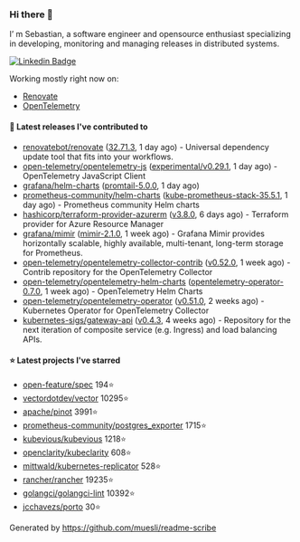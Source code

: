 ### Hi there 👋

I’ m Sebastian, a software engineer and opensource enthusiast specializing in developing, monitoring and managing releases in distributed systems.

[![Linkedin Badge](https://img.shields.io/badge/-LinkedIn-blue?style=flat&logo=Linkedin&logoColor=white&link=https://www.linkedin.com/in/sebastian-poxhofer/)](https://www.linkedin.com/in/sebastian-poxhofer/)

Working mostly right now on:
- [Renovate](https://github.com/renovatebot/renovate)
- [OpenTelemetry](https://github.com/open-telemetry)



#### 🚀 Latest releases I've contributed to

- [renovatebot/renovate](https://github.com/renovatebot/renovate) ([32.71.3](https://github.com/renovatebot/renovate/releases/tag/32.71.3), 1 day ago) - Universal dependency update tool that fits into your workflows.
- [open-telemetry/opentelemetry-js](https://github.com/open-telemetry/opentelemetry-js) ([experimental/v0.29.1](https://github.com/open-telemetry/opentelemetry-js/releases/tag/experimental%2Fv0.29.1), 1 day ago) - OpenTelemetry JavaScript Client
- [grafana/helm-charts](https://github.com/grafana/helm-charts) ([promtail-5.0.0](https://github.com/grafana/helm-charts/releases/tag/promtail-5.0.0), 1 day ago)
- [prometheus-community/helm-charts](https://github.com/prometheus-community/helm-charts) ([kube-prometheus-stack-35.5.1](https://github.com/prometheus-community/helm-charts/releases/tag/kube-prometheus-stack-35.5.1), 1 day ago) - Prometheus community Helm charts
- [hashicorp/terraform-provider-azurerm](https://github.com/hashicorp/terraform-provider-azurerm) ([v3.8.0](https://github.com/hashicorp/terraform-provider-azurerm/releases/tag/v3.8.0), 6 days ago) - Terraform provider for Azure Resource Manager
- [grafana/mimir](https://github.com/grafana/mimir) ([mimir-2.1.0](https://github.com/grafana/mimir/releases/tag/mimir-2.1.0), 1 week ago) - Grafana Mimir provides horizontally scalable, highly available, multi-tenant, long-term storage for Prometheus.
- [open-telemetry/opentelemetry-collector-contrib](https://github.com/open-telemetry/opentelemetry-collector-contrib) ([v0.52.0](https://github.com/open-telemetry/opentelemetry-collector-contrib/releases/tag/v0.52.0), 1 week ago) - Contrib repository for the OpenTelemetry Collector
- [open-telemetry/opentelemetry-helm-charts](https://github.com/open-telemetry/opentelemetry-helm-charts) ([opentelemetry-operator-0.7.0](https://github.com/open-telemetry/opentelemetry-helm-charts/releases/tag/opentelemetry-operator-0.7.0), 1 week ago) - OpenTelemetry Helm Charts
- [open-telemetry/opentelemetry-operator](https://github.com/open-telemetry/opentelemetry-operator) ([v0.51.0](https://github.com/open-telemetry/opentelemetry-operator/releases/tag/v0.51.0), 2 weeks ago) - Kubernetes Operator for OpenTelemetry Collector
- [kubernetes-sigs/gateway-api](https://github.com/kubernetes-sigs/gateway-api) ([v0.4.3](https://github.com/kubernetes-sigs/gateway-api/releases/tag/v0.4.3), 4 weeks ago) - Repository for the next iteration of composite service (e.g. Ingress) and load balancing APIs.

#### ⭐ Latest projects I've starred

- [open-feature/spec](https://github.com/open-feature/spec) 194⭐
- [vectordotdev/vector](https://github.com/vectordotdev/vector) 10295⭐
- [apache/pinot](https://github.com/apache/pinot) 3991⭐
- [prometheus-community/postgres_exporter](https://github.com/prometheus-community/postgres_exporter) 1715⭐
- [kubevious/kubevious](https://github.com/kubevious/kubevious) 1218⭐
- [openclarity/kubeclarity](https://github.com/openclarity/kubeclarity) 608⭐
- [mittwald/kubernetes-replicator](https://github.com/mittwald/kubernetes-replicator) 528⭐
- [rancher/rancher](https://github.com/rancher/rancher) 19235⭐
- [golangci/golangci-lint](https://github.com/golangci/golangci-lint) 10392⭐
- [jcchavezs/porto](https://github.com/jcchavezs/porto) 30⭐



Generated by https://github.com/muesli/readme-scribe
